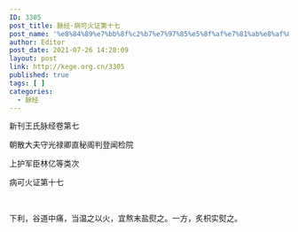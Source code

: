 ```yaml
---
ID: 3305
post_title: 脉经·病可火证第十七
post_name: '%e8%84%89%e7%bb%8f%c2%b7%e7%97%85%e5%8f%af%e7%81%ab%e8%af%81%e7%ac%ac%e5%8d%81%e4%b8%83'
author: Editor
post_date: 2021-07-26 14:28:09
layout: post
link: http://kege.org.cn/3305
published: true
tags: [ ]
categories:
  - 脉经
---
```

新刊王氏脉经卷第七

朝散大夫守光禄卿直秘阁判登闻检院

上护军臣林亿等类次

病可火证第十七

&nbsp;

下利，谷道中痛，当温之以火，宜熬末盐熨之。一方，炙枳实熨之。